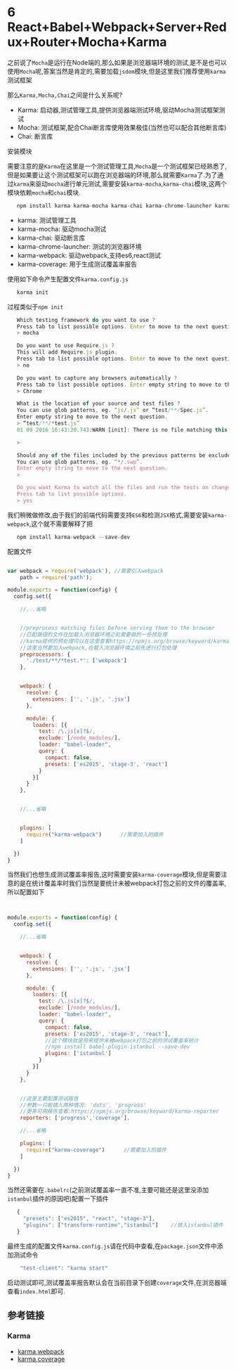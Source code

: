 # 6 React+Babel+Webpack+Server+Redux+Router+Mocha+Karma

之前说了`Mocha`是运行在Node端的,那么如果是浏览器端环境的测试,是不是也可以使用`Mocha`呢,答案当然是肯定的,需要加载`jsdom`模块,但是这里我们推荐使用`karma`测试框架

那么`Karma,Mocha,Chai`之间是什么关系呢?

- Karma: 启动器,测试管理工具,提供浏览器端测试环境,驱动Mocha测试框架测试
- Mocha: 测试框架,配合Chai断言库使用效果极佳(当然也可以配合其他断言库)
- Chai:  断言库

安装模块

需要注意的是`Karma`在这里是一个测试管理工具,`Mocha`是一个测试框架已经熟悉了,但是如果要让这个测试框架可以跑在浏览器端的环境,那么就需要`Karma`了.为了通过`karma`来驱动`mocha`进行单元测试,需要安装`karma-mocha`,`karma-chai`模块,这两个模块依赖`mocha`和`chai`模块.


```javascript
   npm install karma karma-mocha karma-chai karma-chrome-launcher karma-coverage karma-webpack  --save-dev
```
- karma: 测试管理工具
- karma-mocha: 驱动mocha测试
- karma-chai: 驱动断言库
- karma-chrome-launcher: 测试的浏览器环境
- karma-webpack: 驱动webpack,支持es6,react测试
- karma-coverage: 用于生成测试覆盖率报告

使用如下命令产生配置文件`karma.config.js`

```javascript
   karma init
```
过程类似于`npm init`

```javascript
   Which testing framework do you want to use ?
   Press tab to list possible options. Enter to move to the next question.
   > mocha

   Do you want to use Require.js ?
   This will add Require.js plugin.
   Press tab to list possible options. Enter to move to the next question.
   > no

   Do you want to capture any browsers automatically ?
   Press tab to list possible options. Enter empty string to move to the next question.
   > Chrome

   What is the location of your source and test files ?
   You can use glob patterns, eg. “js/.js” or “test/**/Spec.js”.
   Enter empty string to move to the next question.
   > “test/**/*test.js”
   01 09 2016 16:43:20.743:WARN [init]: There is no file matching this pattern.

   >

   Should any of the files included by the previous patterns be excluded ?
   You can use glob patterns, eg. “*/.swp”.
   Enter empty string to move to the next question.
   >

   Do you want Karma to watch all the files and run the tests on change ?
   Press tab to list possible options.
   > yes
```

我们稍微做修改,由于我们的前端代码需要支持`ES6`和检测`JSX`格式,需要安装`karma-webpack`,这个就不需要解释了把

```javascript
   npm install karma-webpack --save-dev
```

配置文件


```javascript

var webpack = require('webpack'), //需要引入webpack
    path = require('path');

module.exports = function(config) {
  config.set({

    //...省略


    //preprocess matching files before serving them to the browser
    //匹配路径的文件在加载入浏览器环境之前需要做的一些预处理
    //karma提供的预处理可以在这里查看https://npmjs.org/browse/keyword/karma-preprocessor
    //这里当然要加入webpack,在载入浏览器环境之前先进行打包处理
    preprocessors: {
      './test/**/*test.*': ['webpack']
    },


    webpack: {
      resolve: {
        extensions: ['', '.js', '.jsx']
      },

      module: {
        loaders: [{
          test: /\.js[x]?$/,
          exclude: [/node_modules/],
          loader: "babel-loader",
          query: {
            compact: false,
            presets: ['es2015', 'stage-3', 'react']
          }
        }]
      }
    },


    //...省略


    plugins: [
      require("karma-webpack")      //需要加入的插件
    ]

  })
}

```

当然我们也想生成测试覆盖率报告,这时需要安装`karma-coverage`模块,但是需要注意的是在统计覆盖率时我们当然是要统计未被webpack打包之前的文件的覆盖率,所以配置如下

```javascript


module.exports = function(config) {
  config.set({

    //...省略


    webpack: {
      resolve: {
        extensions: ['', '.js', '.jsx']
      },

      module: {
        loaders: [{
          test: /\.js[x]?$/,
          exclude: [/node_modules/],
          loader: "babel-loader",
          query: {
            compact: false,
            presets: ['es2015', 'stage-3', 'react'],
            //这个模块就是用来提供未被webpack打包之前的测试覆盖率统计
            //npm install babel-plugin-istanbul --save-dev
            plugins: ['istanbul']
          }
        }]
      }
    },


    //这里主要配置测试报告
    //参数一只能填入两种情况: 'dots', 'progress'
    //更多可用报告查看:https://npmjs.org/browse/keyword/karma-reporter
    reporters: ['progress','coverage'],

    //...省略

    plugins: [
      require("karma-coverage")      //需要加入的插件
    ]

  })
}

```

当然还需要在`.babelrc`(之前测试覆盖率一直不准,主要可能还是这里没添加`istanbul`插件的原因吧)配置一下插件


```javascript
   {
     "presets": ["es2015", "react", "stage-3"],
     "plugins": ["transform-runtime","istanbul"]    //放入istanbul插件
   }
```



最终生成的配置文件`karma.config.js`请在代码中查看,在`package.json`文件中添加测试命令


```javascript
    "test-client": "karma start"
```
启动测试即可,测试覆盖率报告默认会在当前目录下创建`coverage`文件,在浏览器端查看`index.html`即可.


## 参考链接

### Karma
- [karma,webpack](http://www.tuicool.com/articles/jMvmEzI)
- [karma,coverage](http://www.jianshu.com/p/6726c0410650)